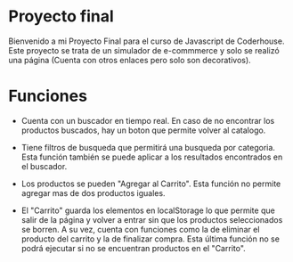 # Proyecto final 

Bienvenido a mi Proyecto Final para el curso de Javascript de Coderhouse. Este proyecto se trata de un simulador de e-commmerce y solo se realizó una página (Cuenta con otros enlaces pero solo son decorativos).

# Funciones

- Cuenta con un buscador en tiempo real. En caso de no encontrar los productos buscados, hay un boton que permite volver al catalogo.

- Tiene filtros de busqueda que permitirá una busqueda por categoria. Esta función también se puede aplicar a los resultados encontrados en el buscador.

- Los productos se pueden "Agregar al Carrito". Esta función no permite agregar mas de dos productos iguales. 

- El "Carrito" guarda los elementos en localStorage lo que permite que salir de la página y volver a entrar sin que los productos seleccionados se borren. A su vez, cuenta con funciones como la de eliminar el producto del carrito y la de finalizar compra. Esta última función no se podrá ejecutar si no se encuentran productos en el "Carrito".